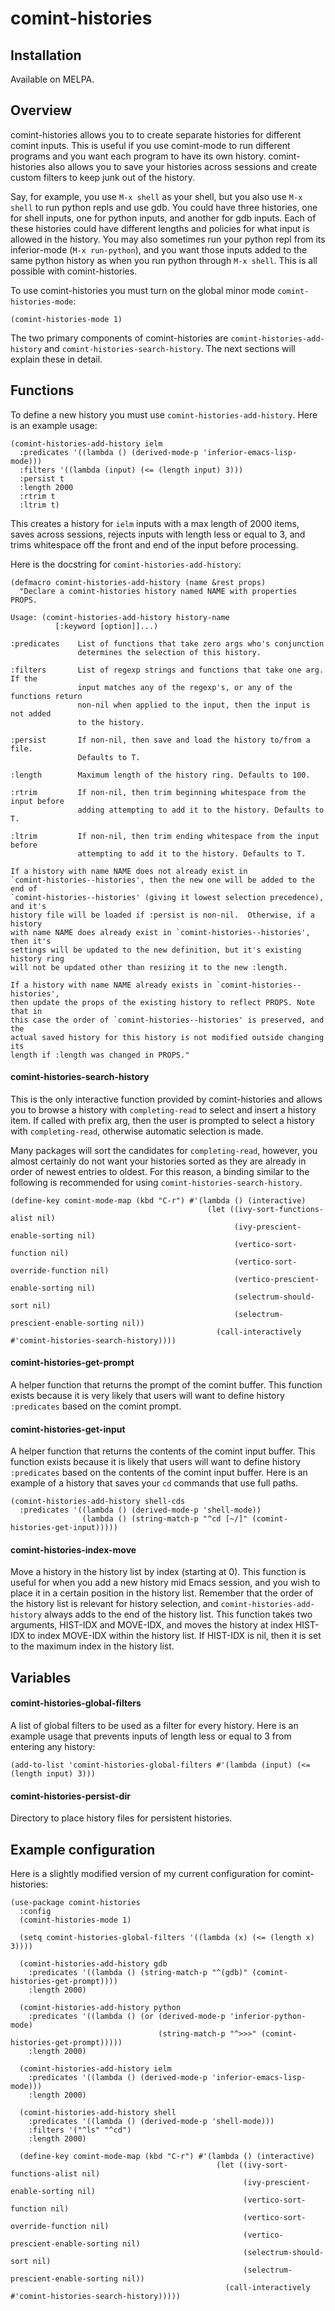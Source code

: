 # comint-histories

## Installation

Available on MELPA.

## Overview

comint-histories allows you to to create separate histories for different comint inputs. This is useful if you use comint-mode to run different programs and you want each program to have its own history. comint-histories also allows you to save your histories across sessions and create custom filters to keep junk out of the history.

Say, for example, you use `M-x shell` as your shell, but you also use `M-x shell` to run python repls and use gdb. You could have three histories, one for shell inputs, one for python inputs, and another for gdb inputs. Each of these histories could have different lengths and policies for what input is allowed in the history. You may also sometimes run your python repl from its inferior-mode (`M-x run-python`), and you want those inputs added to the same python history as when you run python through `M-x shell`. This is all possible with comint-histories.

To use comint-histories you must turn on the global minor mode `comint-histories-mode`:

```
(comint-histories-mode 1)
```

The two primary components of comint-histories are `comint-histories-add-history` and `comint-histories-search-history`. The next sections will explain these in detail.

## Functions

To define a new history you must use `comint-histories-add-history`. Here is an example usage:

```
(comint-histories-add-history ielm
  :predicates '((lambda () (derived-mode-p 'inferior-emacs-lisp-mode)))
  :filters '((lambda (input) (<= (length input) 3)))
  :persist t
  :length 2000
  :rtrim t
  :ltrim t)
```

This creates a history for `ielm` inputs with a max length of 2000 items, saves across sessions, rejects inputs with length less or equal to 3, and trims whitespace off the front and end of the input before processing.

Here is the docstring for `comint-histories-add-history`:

```
(defmacro comint-histories-add-history (name &rest props)
  "Declare a comint-histories history named NAME with properties PROPS.

Usage: (comint-histories-add-history history-name
          [:keyword [option]]...)

:predicates    List of functions that take zero args who's conjunction
               determines the selection of this history.

:filters       List of regexp strings and functions that take one arg. If the
               input matches any of the regexp's, or any of the functions return
               non-nil when applied to the input, then the input is not added
               to the history.

:persist       If non-nil, then save and load the history to/from a file.
               Defaults to T.

:length        Maximum length of the history ring. Defaults to 100.

:rtrim         If non-nil, then trim beginning whitespace from the input before
               adding attempting to add it to the history. Defaults to T.

:ltrim         If non-nil, then trim ending whitespace from the input before
               attempting to add it to the history. Defaults to T.

If a history with name NAME does not already exist in
`comint-histories--histories', then the new one will be added to the end of
`comint-histories--histories' (giving it lowest selection precedence), and it's
history file will be loaded if :persist is non-nil.  Otherwise, if a history
with name NAME does already exist in `comint-histories--histories', then it's
settings will be updated to the new definition, but it's existing history ring
will not be updated other than resizing it to the new :length.

If a history with name NAME already exists in `comint-histories--histories',
then update the props of the existing history to reflect PROPS. Note that in
this case the order of `comint-histories--histories' is preserved, and the
actual saved history for this history is not modified outside changing its
length if :length was changed in PROPS."
```

#### comint-histories-search-history

This is the only interactive function provided by comint-histories and allows you to browse a history with `completing-read` to select and insert a history item. If called with prefix arg, then the user is prompted to select a history with `completing-read`, otherwise automatic selection is made.

Many packages will sort the candidates for `completing-read`, however, you almost certainly do not want your histories sorted as they are already in order of newest entries to oldest. For this reason, a binding similar to the following is recommended for using `comint-histories-search-history`.

```
(define-key comint-mode-map (kbd "C-r") #'(lambda () (interactive)
                                            (let ((ivy-sort-functions-alist nil)
                                                  (ivy-prescient-enable-sorting nil)
                                                  (vertico-sort-function nil)
                                                  (vertico-sort-override-function nil)
                                                  (vertico-prescient-enable-sorting nil)
                                                  (selectrum-should-sort nil)
                                                  (selectrum-prescient-enable-sorting nil))
                                              (call-interactively #'comint-histories-search-history))))
```

#### comint-histories-get-prompt

A helper function that returns the prompt of the comint buffer. This function exists because it is very likely that users will want to define history `:predicates` based on the comint prompt.

#### comint-histories-get-input

A helper function that returns the contents of the comint input buffer. This function exists because it is likely that users will want to define history `:predicates` based on the contents of the comint input buffer. Here is an example of a history that saves your `cd` commands that use full paths.

```
(comint-histories-add-history shell-cds
  :predicates '((lambda () (derived-mode-p 'shell-mode))
                (lambda () (string-match-p "^cd [~/]" (comint-histories-get-input)))))
```

#### comint-histories-index-move

Move a history in the history list by index (starting at 0). This function is useful for when you add a new history mid Emacs session, and you wish to place it in a certain position in the history list. Remember that the order of the history list is relevant for history selection, and `comint-histories-add-history` always adds to the end of the history list. This function takes two arguments, HIST-IDX and MOVE-IDX, and moves the history at index HIST-IDX to index MOVE-IDX within the history list. If HIST-IDX is nil, then it is set to the maximum index in the history list.

## Variables

#### comint-histories-global-filters

A list of global filters to be used as a filter for every history. Here is an example usage that prevents inputs of length less or equal to 3 from entering any history:

```
(add-to-list 'comint-histories-global-filters #'(lambda (input) (<= (length input) 3)))
```

#### comint-histories-persist-dir

Directory to place history files for persistent histories.

## Example configuration

Here is a slightly modified version of my current configuration for comint-histories:

```
(use-package comint-histories
  :config
  (comint-histories-mode 1)

  (setq comint-histories-global-filters '((lambda (x) (<= (length x) 3))))

  (comint-histories-add-history gdb
    :predicates '((lambda () (string-match-p "^(gdb)" (comint-histories-get-prompt))))
    :length 2000)

  (comint-histories-add-history python
    :predicates '((lambda () (or (derived-mode-p 'inferior-python-mode)
                                 (string-match-p "^>>>" (comint-histories-get-prompt)))))
    :length 2000)

  (comint-histories-add-history ielm
    :predicates '((lambda () (derived-mode-p 'inferior-emacs-lisp-mode)))
    :length 2000)

  (comint-histories-add-history shell
    :predicates '((lambda () (derived-mode-p 'shell-mode)))
    :filters '("^ls" "^cd")
    :length 2000)

  (define-key comint-mode-map (kbd "C-r") #'(lambda () (interactive)
                                              (let ((ivy-sort-functions-alist nil)
                                                    (ivy-prescient-enable-sorting nil)
                                                    (vertico-sort-function nil)
                                                    (vertico-sort-override-function nil)
                                                    (vertico-prescient-enable-sorting nil)
                                                    (selectrum-should-sort nil)
                                                    (selectrum-prescient-enable-sorting nil))
                                                (call-interactively #'comint-histories-search-history)))))
```
